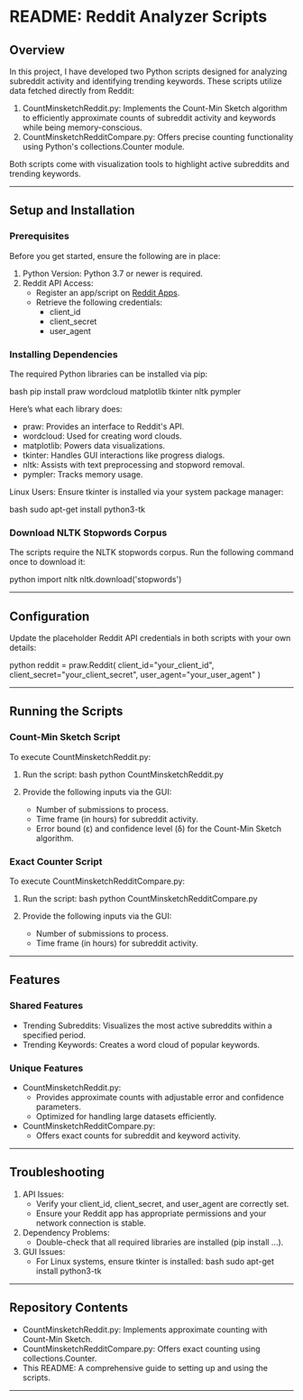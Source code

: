 
# README: Reddit Analyzer Scripts

## Overview
In this project, I have developed two Python scripts designed for analyzing subreddit activity and identifying trending keywords. These scripts utilize data fetched directly from Reddit:

1. CountMinsketchReddit.py: Implements the Count-Min Sketch algorithm to efficiently approximate counts of subreddit activity and keywords while being memory-conscious.
2. CountMinsketchRedditCompare.py: Offers precise counting functionality using Python's collections.Counter module.

Both scripts come with visualization tools to highlight active subreddits and trending keywords.

---

## Setup and Installation

### Prerequisites
Before you get started, ensure the following are in place:
1. Python Version: Python 3.7 or newer is required.
2. Reddit API Access: 
   - Register an app/script on [Reddit Apps](https://www.reddit.com/prefs/apps).
   - Retrieve the following credentials:
     - client_id
     - client_secret
     - user_agent

### Installing Dependencies
The required Python libraries can be installed via pip:

bash
pip install praw wordcloud matplotlib tkinter nltk pympler


Here’s what each library does:
- praw: Provides an interface to Reddit's API.
- wordcloud: Used for creating word clouds.
- matplotlib: Powers data visualizations.
- tkinter: Handles GUI interactions like progress dialogs.
- nltk: Assists with text preprocessing and stopword removal.
- pympler: Tracks memory usage.

Linux Users: Ensure tkinter is installed via your system package manager:

bash
sudo apt-get install python3-tk


### Download NLTK Stopwords Corpus
The scripts require the NLTK stopwords corpus. Run the following command once to download it:

python
import nltk
nltk.download('stopwords')


---

## Configuration

Update the placeholder Reddit API credentials in both scripts with your own details:

python
reddit = praw.Reddit(
    client_id="your_client_id",
    client_secret="your_client_secret",
    user_agent="your_user_agent"
)


---

## Running the Scripts

### Count-Min Sketch Script
To execute CountMinsketchReddit.py:
1. Run the script:
   bash
   python CountMinsketchReddit.py
   
2. Provide the following inputs via the GUI:
   - Number of submissions to process.
   - Time frame (in hours) for subreddit activity.
   - Error bound (ε) and confidence level (δ) for the Count-Min Sketch algorithm.

### Exact Counter Script
To execute CountMinsketchRedditCompare.py:
1. Run the script:
   bash
   python CountMinsketchRedditCompare.py
   
2. Provide the following inputs via the GUI:
   - Number of submissions to process.
   - Time frame (in hours) for subreddit activity.

---

## Features

### Shared Features
- Trending Subreddits: Visualizes the most active subreddits within a specified period.
- Trending Keywords: Creates a word cloud of popular keywords.

### Unique Features
- CountMinsketchReddit.py:
  - Provides approximate counts with adjustable error and confidence parameters.
  - Optimized for handling large datasets efficiently.
- CountMinsketchRedditCompare.py:
  - Offers exact counts for subreddit and keyword activity.

---

## Troubleshooting

1. API Issues:
   - Verify your client_id, client_secret, and user_agent are correctly set.
   - Ensure your Reddit app has appropriate permissions and your network connection is stable.
2. Dependency Problems:
   - Double-check that all required libraries are installed (pip install ...).
3. GUI Issues:
   - For Linux systems, ensure tkinter is installed:
     bash
     sudo apt-get install python3-tk
     

---

## Repository Contents

- CountMinsketchReddit.py: Implements approximate counting with Count-Min Sketch.
- CountMinsketchRedditCompare.py: Offers exact counting using collections.Counter.
- This README: A comprehensive guide to setting up and using the scripts.

---


